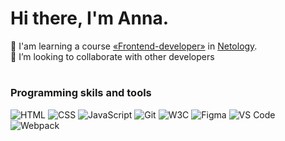 # Hi there, I'm Anna.

🌱 I'am learning a course [«Frontend-developer»](https://netology.ru/programs/front-end) in [Netology](https://netology.ru/).   
🤝 I’m looking to collaborate with other developers

#
### Programming skils and tools
![](https://img.shields.io/badge/HTML-orange "HTML") 
![](https://img.shields.io/badge/CSS-blue "CSS") 
![](https://img.shields.io/badge/JavaScript-yellow "JavaScript")
![](https://img.shields.io/badge/Git-success "Git") 
![](https://img.shields.io/badge/W3C-blue "W3C")
![](https://img.shields.io/badge/Figma-blueviolet "Figma") 
![](https://img.shields.io/badge/VS_Code-blue "VS Code") 
![](https://img.shields.io/badge/-Webpack-yellow "Webpack") 
